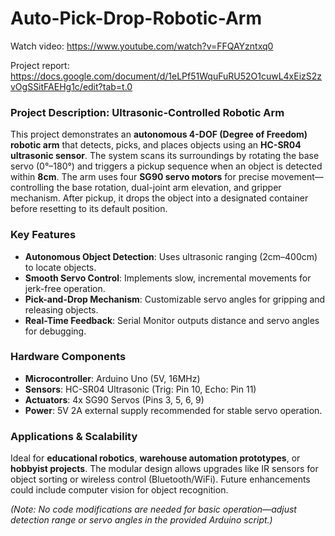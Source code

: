 # Auto-Pick-Drop-Robotic-Arm
Watch video: https://www.youtube.com/watch?v=FFQAYzntxq0

Project report: https://docs.google.com/document/d/1eLPf51WquFuRU52O1cuwL4xEizS2zvOgSSitFAEHg1c/edit?tab=t.0

### **Project Description: Ultrasonic-Controlled Robotic Arm**  

This project demonstrates an **autonomous 4-DOF (Degree of Freedom) robotic arm** that detects, picks, and places objects using an **HC-SR04 ultrasonic sensor**. The system scans its surroundings by rotating the base servo (0°–180°) and triggers a pickup sequence when an object is detected within **8cm**. The arm uses four **SG90 servo motors** for precise movement—controlling the base rotation, dual-joint arm elevation, and gripper mechanism. After pickup, it drops the object into a designated container before resetting to its default position.  

### **Key Features**  
- **Autonomous Object Detection**: Uses ultrasonic ranging (2cm–400cm) to locate objects.  
- **Smooth Servo Control**: Implements slow, incremental movements for jerk-free operation.  
- **Pick-and-Drop Mechanism**: Customizable servo angles for gripping and releasing objects.  
- **Real-Time Feedback**: Serial Monitor outputs distance and servo angles for debugging.  

### **Hardware Components**  
- **Microcontroller**: Arduino Uno (5V, 16MHz)  
- **Sensors**: HC-SR04 Ultrasonic (Trig: Pin 10, Echo: Pin 11)  
- **Actuators**: 4x SG90 Servos (Pins 3, 5, 6, 9)  
- **Power**: 5V 2A external supply recommended for stable servo operation.  

### **Applications & Scalability**  
Ideal for **educational robotics**, **warehouse automation prototypes**, or **hobbyist projects**. The modular design allows upgrades like IR sensors for object sorting or wireless control (Bluetooth/WiFi). Future enhancements could include computer vision for object recognition.  

*(Note: No code modifications are needed for basic operation—adjust detection range or servo angles in the provided Arduino script.)*
